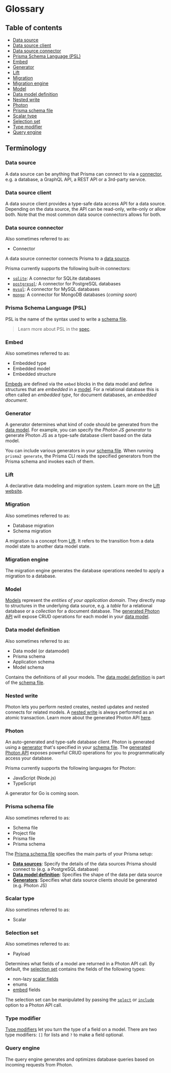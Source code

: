 # Glossary


<!-- ### Composite model

A composite model is a model that doesn't directly map to a structure (e.g. a _table_ or a _collection_) in the underlying data source. Instead, it's composed out of multiple parts from the underlying database. -->

## Table of contents

- [Data source]()
- [Data source client]()
- [Data source connector](#data-source-connector)
- [Prisma Schema Language (PSL)](#prisma-schema-language-psl)
- [Embed](#embed)
- [Generator](#generator)
- [Lift](#lift)
- [Migration](#migration)
- [Migration engine](#migration-engine)
- [Model](#model)
- [Data model definition](#data-model-definition)
- [Nested write](#nested-write)
- [Photon](#photon)
- [Prisma schema file](#prisma-schema-file)
- [Scalar type](#scalar-type)
- [Selection set](#selection-set)
- [Type modifier](#type-modifier)
- [Query engine](#query-engine)

## Terminology

### Data source

A data source can be anything that Prisma can connect to via a [connector](#data-source-connector), e.g. a database, a GraphQL API, a REST API or a 3rd-party service.

### Data source client

A data source client provides a type-safe data access API for a data source. Depending on the data source, the API can be read-only, write-only or allow both. Note that the most common data source connectors allows for both.

### Data source connector

Also sometimes referred to as:

- Connector

A data source connector connects Prisma to a [data source](#data-source). 

Prisma currently supports the following built-in connectors:

- [`sqlite`](./core/connectors/sqlite.md): A connector for SQLite databases
- [`postgresql`](./core/connectors/postgresql.md): A connector for PostgreSQL databases
- [`mysql`](./core/connectors/mysql.md): A connector for MySQL databases
- [`mongo`](./core/connectors/mongo.md): A connector for MongoDB databases (_coming soon_)

### Prisma Schema Language (PSL)

PSL is the name of the syntax used to write a [schema file](#prisma-schema-file).

> Learn more about PSL in the [spec](https://github.com/prisma/specs/tree/master/prisma-schema-language).

### Embed

Also sometimes referred to as:

- Embedded type
- Embedded model
- Embedded structure

[Embeds](./data-modeling.md#embeds) are defined via the `embed` blocks in the data model and define structures that are _embedded_ in a [model](#model). For a relational database this is often called an _embedded type_, for document databases, an _embedded document_.  

### Generator

A generator determines what kind of code should be generated from the [data model](#data-model-definition). For example, you can specify the _Photon JS generator_ to generate Photon JS as a type-safe database client based on the data model.

You can include various generators in your [schema file](#prisma-schema-file). When running `prisma2 generate`, the Prisma CLI reads the specified generators from the Prisma schema and invokes each of them.

### Lift

A declarative data modeling and migration system. Learn more on the [Lift website](https://lift.prisma.io/).

### Migration

Also sometimes referred to as:

- Database migration
- Schema migration

A migration is a concept from [Lift](#lift). It refers to the transition from a data model state to another data model state. 

### Migration engine

The migration engine generates the database operations needed to apply a migration to a database.

### Model

[Models](./data-modeling.md#models) represent the _entities of your application domain_. They directly map to structures in the underlying data source, e.g. a _table_ for a relational database or a _collection_ for a document database. The [generated Photon API](./photon/api.md) will expose CRUD operations for each model in your [data model](#data-model-definition).

### Data model definition

Also sometimes referred to as: 

- Data model (or datamodel)
- Prisma schema
- Application schema
- Model schema

Contains the definitions of all your models. The [data model definition](./data-modeling.md#data-model-definition) is part of the [schema file](#prisma-schema-file).

### Nested write

Photon lets you perform nested creates, nested updates and nested connects for related models. A [nested write](./relations.md#nested-writes) is always performed as an atomic transaction. Learn more about the generated Photon API [here](./photon/api.md).

### Photon

An auto-generated and type-safe database client. Photon is generated using a [generator](#generator) that's specified in your [schema file](#prisma-schema-file). The [generated Photon API](./photon/api.md) exposes powerful CRUD operations for you to programmatically access your database.

Prisma currently supports the following languages for Photon:

- JavaScript (Node.js)
- TypeScript

A generator for Go is coming soon.

### Prisma schema file

Also sometimes referred to as:

- Schema file
- Project file
- Prisma file
- Prisma schema

The [Prisma schema file](./prisma-schema-file.md) specifies the main parts of your Prisma setup:

- [**Data sources**](#data-source): Specify the details of the data sources Prisma should connect to (e.g. a PostgreSQL database)
- [**Data model definition**](#data-model-definition): Specifies the shape of the data per data source
- [**Generators**](#generator): Specifies what data source clients should be generated (e.g. Photon JS)

### Scalar type

Also sometimes referred to as: 

- Scalar

### Selection set

Also sometimes referred to as: 

- Payload

Determines what fields of a model are returned in a Photon API call. By default, the [selection set](./photon/api.md#selection-sets) contains the fields of the following types:

- non-lazy [scalar fields](./data-modeling.md#scalar-types)
- enums
- [embed](./data-modeling.md#embeds) fields

The selection set can be manipulated by passing the [`select`](./photon/api.md#select-exclusively-via-select) or [`include`](./photon/api.md#include-additionally-via-include) option to a Photon API call.

### Type modifier

[Type modifiers](./data-modeling.md#type-modifiers) let you turn the type of a field on a model. There are two type modifiers: `[]` for lists and `?` to make a field optional. 

### Query engine

The query engine generates and optimizes database queries based on incoming requests from Photon. 
